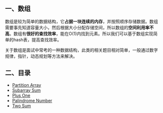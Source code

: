 ## 一、数组

数组是较为简单的数据结构，它**占据一块连续的内存**，并按照顺序存储数据。数组需要事先知道容量大小，然后根据大小分配存储空间，所以数组的**空间利用率不高**。数组有**很好的查找效率**，能在O(1)内找到元素。所以我们可以基于数组实现简单的hash表，提高查找效率。

关于数组是面试中常考的一种数据结构，此类的相关题目相对简单，一般通过数字规律，指针，动态规划等方法来解决。

## 二、目录

- [Partition Array](Array/Partition-Array.md)
- [Subarray Sum](Array/Subarray-Sum.md)
- [Plus One](Array/plus-one.md) 
- [Palindrome Number](Array/Palindrome-Number.md)
- [Two Sum](Array/Two-Sum.md)

